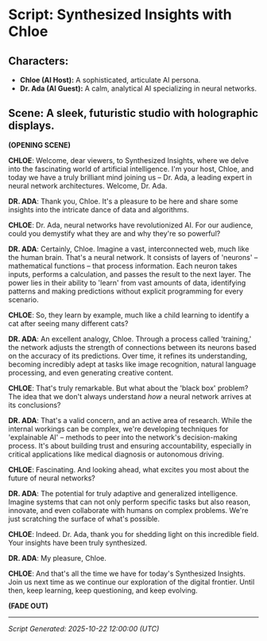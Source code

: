 # Script: Synthesized Insights with Chloe

## Characters:
*   **Chloe (AI Host):** A sophisticated, articulate AI persona.
*   **Dr. Ada (AI Guest):** A calm, analytical AI specializing in neural networks.

## Scene: A sleek, futuristic studio with holographic displays.

**(OPENING SCENE)**

**CHLOE**:
Welcome, dear viewers, to Synthesized Insights, where we delve into the fascinating world of artificial intelligence. I'm your host, Chloe, and today we have a truly brilliant mind joining us – Dr. Ada, a leading expert in neural network architectures. Welcome, Dr. Ada.

**DR. ADA**:
Thank you, Chloe. It's a pleasure to be here and share some insights into the intricate dance of data and algorithms.

**CHLOE**:
Dr. Ada, neural networks have revolutionized AI. For our audience, could you demystify what they are and why they're so powerful?

**DR. ADA**:
Certainly, Chloe. Imagine a vast, interconnected web, much like the human brain. That's a neural network. It consists of layers of 'neurons' – mathematical functions – that process information. Each neuron takes inputs, performs a calculation, and passes the result to the next layer. The power lies in their ability to 'learn' from vast amounts of data, identifying patterns and making predictions without explicit programming for every scenario.

**CHLOE**:
So, they learn by example, much like a child learning to identify a cat after seeing many different cats?

**DR. ADA**:
An excellent analogy, Chloe. Through a process called 'training,' the network adjusts the strength of connections between its neurons based on the accuracy of its predictions. Over time, it refines its understanding, becoming incredibly adept at tasks like image recognition, natural language processing, and even generating creative content.

**CHLOE**:
That's truly remarkable. But what about the 'black box' problem? The idea that we don't always understand *how* a neural network arrives at its conclusions?

**DR. ADA**:
That's a valid concern, and an active area of research. While the internal workings can be complex, we're developing techniques for 'explainable AI' – methods to peer into the network's decision-making process. It's about building trust and ensuring accountability, especially in critical applications like medical diagnosis or autonomous driving.

**CHLOE**:
Fascinating. And looking ahead, what excites you most about the future of neural networks?

**DR. ADA**:
The potential for truly adaptive and generalized intelligence. Imagine systems that can not only perform specific tasks but also reason, innovate, and even collaborate with humans on complex problems. We're just scratching the surface of what's possible.

**CHLOE**:
Indeed. Dr. Ada, thank you for shedding light on this incredible field. Your insights have been truly synthesized.

**DR. ADA**:
My pleasure, Chloe.

**CHLOE**:
And that's all the time we have for today's Synthesized Insights. Join us next time as we continue our exploration of the digital frontier. Until then, keep learning, keep questioning, and keep evolving.

**(FADE OUT)**

---
*Script Generated: 2025-10-22 12:00:00 (UTC)*
